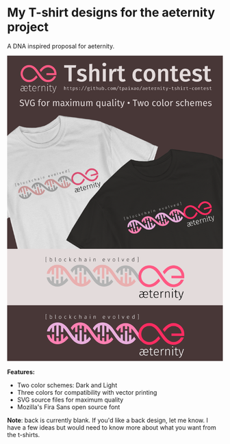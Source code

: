# My T-shirt designs for the aeternity project

A DNA inspired proposal for aeternity.

![showcase](showcase.png)

**Features:**

* Two color schemes: Dark and Light
* Three colors for compatibility with vector printing
* SVG source files for maximum quality
* Mozilla's Fira Sans open source font


**Note**: back is currently blank. If you'd like a back design, let me know. I have a few ideas but would need to know more about what you want from the t-shirts.
